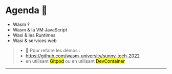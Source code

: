 # Agenda 📅
- Wasm ?
- Wasm & la VM JavaScript
- Wasi & les Runtimes
- Wasi & services web

>- 🚀 Pour refaire les démos :
>  - https://github.com/wasm-university/sunny-tech-2022
>  - en utilisant <mark>Gitpod</mark> ou en utilisant <mark>DevContainer</mark>

---
